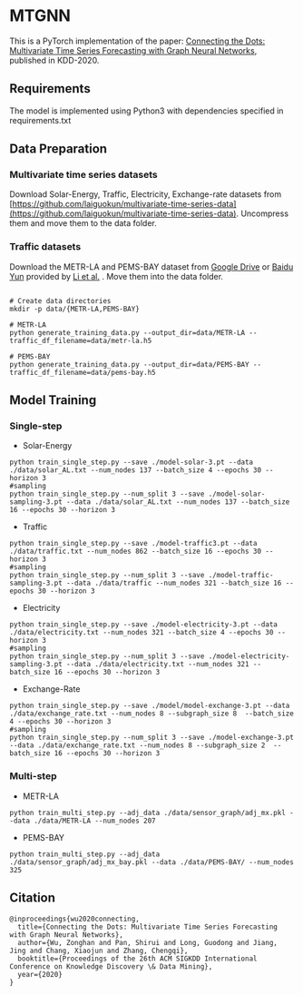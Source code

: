 # MTGNN
This is a PyTorch implementation of the paper: [Connecting the Dots: Multivariate Time Series Forecasting with Graph Neural Networks](https://arxiv.org/abs/2005.11650), published in KDD-2020.

## Requirements
The model is implemented using Python3 with dependencies specified in requirements.txt
## Data Preparation
### Multivariate time series datasets

Download Solar-Energy, Traffic, Electricity, Exchange-rate datasets from [https://github.com/laiguokun/multivariate-time-series-data](https://github.com/laiguokun/multivariate-time-series-data). Uncompress them and move them to the data folder.

### Traffic datasets
Download the METR-LA and PEMS-BAY dataset from [Google Drive](https://drive.google.com/open?id=10FOTa6HXPqX8Pf5WRoRwcFnW9BrNZEIX) or [Baidu Yun](https://pan.baidu.com/s/14Yy9isAIZYdU__OYEQGa_g) provided by [Li et al.](https://github.com/liyaguang/DCRNN.git) . Move them into the data folder. 

```

# Create data directories
mkdir -p data/{METR-LA,PEMS-BAY}

# METR-LA
python generate_training_data.py --output_dir=data/METR-LA --traffic_df_filename=data/metr-la.h5

# PEMS-BAY
python generate_training_data.py --output_dir=data/PEMS-BAY --traffic_df_filename=data/pems-bay.h5

```

## Model Training

### Single-step

* Solar-Energy

```
python train_single_step.py --save ./model-solar-3.pt --data ./data/solar_AL.txt --num_nodes 137 --batch_size 4 --epochs 30 --horizon 3
#sampling
python train_single_step.py --num_split 3 --save ./model-solar-sampling-3.pt --data ./data/solar_AL.txt --num_nodes 137 --batch_size 16 --epochs 30 --horizon 3
```
* Traffic 

```
python train_single_step.py --save ./model-traffic3.pt --data ./data/traffic.txt --num_nodes 862 --batch_size 16 --epochs 30 --horizon 3
#sampling
python train_single_step.py --num_split 3 --save ./model-traffic-sampling-3.pt --data ./data/traffic --num_nodes 321 --batch_size 16 --epochs 30 --horizon 3
```

* Electricity

```
python train_single_step.py --save ./model-electricity-3.pt --data ./data/electricity.txt --num_nodes 321 --batch_size 4 --epochs 30 --horizon 3
#sampling 
python train_single_step.py --num_split 3 --save ./model-electricity-sampling-3.pt --data ./data/electricity.txt --num_nodes 321 --batch_size 16 --epochs 30 --horizon 3
```

* Exchange-Rate

```
python train_single_step.py --save ./model/model-exchange-3.pt --data ./data/exchange_rate.txt --num_nodes 8 --subgraph_size 8  --batch_size 4 --epochs 30 --horizon 3
#sampling
python train_single_step.py --num_split 3 --save ./model-exchange-3.pt --data ./data/exchange_rate.txt --num_nodes 8 --subgraph_size 2  --batch_size 16 --epochs 30 --horizon 3
```
### Multi-step
* METR-LA

```
python train_multi_step.py --adj_data ./data/sensor_graph/adj_mx.pkl --data ./data/METR-LA --num_nodes 207
```
* PEMS-BAY

```
python train_multi_step.py --adj_data ./data/sensor_graph/adj_mx_bay.pkl --data ./data/PEMS-BAY/ --num_nodes 325
```

## Citation

```
@inproceedings{wu2020connecting,
  title={Connecting the Dots: Multivariate Time Series Forecasting with Graph Neural Networks},
  author={Wu, Zonghan and Pan, Shirui and Long, Guodong and Jiang, Jing and Chang, Xiaojun and Zhang, Chengqi},
  booktitle={Proceedings of the 26th ACM SIGKDD International Conference on Knowledge Discovery \& Data Mining},
  year={2020}
}
```

